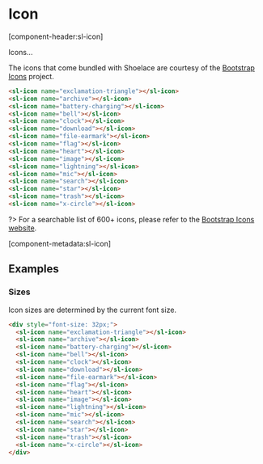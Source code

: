 # Icon

[component-header:sl-icon]

Icons...

The icons that come bundled with Shoelace are courtesy of the [Bootstrap Icons](https://icons.getbootstrap.com/) project.

```html preview
<sl-icon name="exclamation-triangle"></sl-icon>
<sl-icon name="archive"></sl-icon>
<sl-icon name="battery-charging"></sl-icon>
<sl-icon name="bell"></sl-icon>
<sl-icon name="clock"></sl-icon>
<sl-icon name="download"></sl-icon>
<sl-icon name="file-earmark"></sl-icon>
<sl-icon name="flag"></sl-icon>
<sl-icon name="heart"></sl-icon>
<sl-icon name="image"></sl-icon>
<sl-icon name="lightning"></sl-icon>
<sl-icon name="mic"></sl-icon>
<sl-icon name="search"></sl-icon>
<sl-icon name="star"></sl-icon>
<sl-icon name="trash"></sl-icon>
<sl-icon name="x-circle"></sl-icon>
```

?> For a searchable list of 600+ icons, please refer to the [Bootstrap Icons website](https://icons.getbootstrap.com/).

[component-metadata:sl-icon]

## Examples

### Sizes

Icon sizes are determined by the current font size.

```html preview
<div style="font-size: 32px;">
  <sl-icon name="exclamation-triangle"></sl-icon>
  <sl-icon name="archive"></sl-icon>
  <sl-icon name="battery-charging"></sl-icon>
  <sl-icon name="bell"></sl-icon>
  <sl-icon name="clock"></sl-icon>
  <sl-icon name="download"></sl-icon>
  <sl-icon name="file-earmark"></sl-icon>
  <sl-icon name="flag"></sl-icon>
  <sl-icon name="heart"></sl-icon>
  <sl-icon name="image"></sl-icon>
  <sl-icon name="lightning"></sl-icon>
  <sl-icon name="mic"></sl-icon>
  <sl-icon name="search"></sl-icon>
  <sl-icon name="star"></sl-icon>
  <sl-icon name="trash"></sl-icon>
  <sl-icon name="x-circle"></sl-icon>
</div>
```